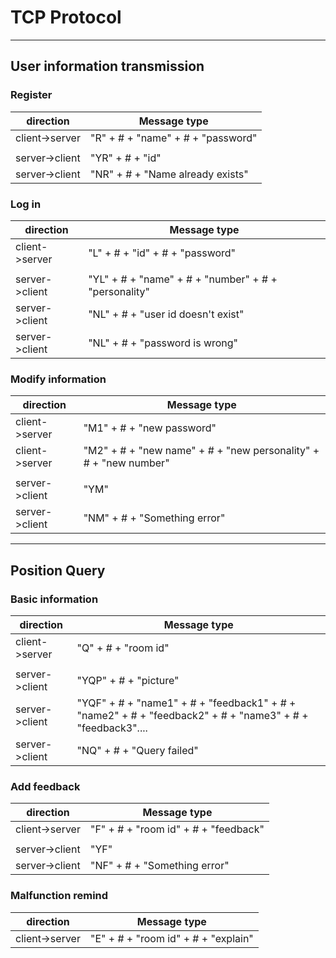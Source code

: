 
# TCP Protocol

----------------------------

## User information transmission

### Register

|direction|Message type|
|-|-|
|client->server|"R" + # + "name" + # + "password"|
|||
|server->client|"YR" + # + "id"|
|server->client|"NR" + # + "Name already exists"|

### Log in
|direction|Message type|
|-|-|
|client->server|"L" + # + "id" + # + "password"|
|||
|server->client|"YL" + # + "name" + # + "number" + # + "personality"|
|server->client|"NL" + # + "user id doesn't exist"|
|server->client|"NL" + # + "password is wrong"|


### Modify information
|direction|Message type|
|-|-|
|client->server|"M1" + # + "new password"|
|client->server|"M2" + # + "new name" + # + "new personality" + # + "new number"|
|||
|server->client|"YM"|
|server->client|"NM" + # + "Something error"|

----------------------------

## Position Query

### Basic information
|direction|Message type|
|-|-|
|client->server|"Q" + # + "room id"|
|||
|server->client|"YQP" + # + "picture"|
|server->client|"YQF" + # + "name1" + # + "feedback1" + # + "name2" + #  + "feedback2" + # + "name3" + #  + "feedback3"....|
|server->client|"NQ" + # + "Query failed"|

### Add feedback
|direction|Message type|
|-|-|
|client->server|"F" + # + "room id" + # + "feedback"|
|||
|server->client|"YF"|
|server->client|"NF" + # + "Something error"|

### Malfunction remind
|direction|Message type|
|-|-|
|client->server|"E" + # + "room id" + # + "explain"|

